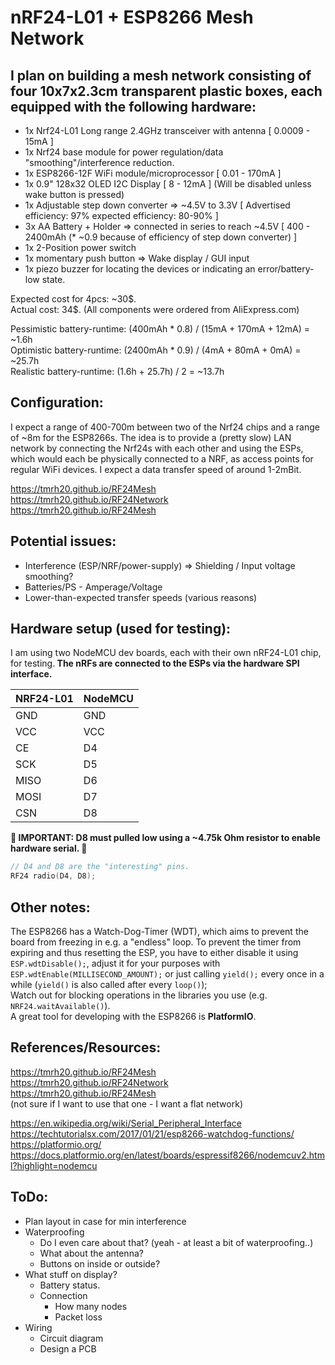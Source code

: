 # nRF24-L01 + ESP8266 Mesh Network

## I plan on building a mesh network consisting of four 10x7x2.3cm transparent plastic boxes, each equipped with the following hardware:
- 1x Nrf24-L01 Long range 2.4GHz transceiver with antenna [ 0.0009 - 15mA ]
- 1x Nrf24 base module for power regulation/data "smoothing"/interference reduction.
- 1x ESP8266-12F WiFi module/microprocessor [ 0.01 - 170mA ]
- 1x 0.9" 128x32 OLED I2C Display [ 8 - 12mA ] (Will be disabled unless wake button is pressed)
- 1x Adjustable step down converter => ~4.5V to 3.3V [ Advertised efficiency: 97% expected efficiency: 80-90% ]
- 3x AA Battery + Holder => connected in series to reach ~4.5V [ 400 - 2400mAh (* ~0.9 because of efficiency of step down converter) ]
- 1x 2-Position power switch
- 1x momentary push button => Wake display / GUI input
- 1x piezo buzzer for locating the devices or indicating an error/battery-low state.

Expected cost for 4pcs: ~30\$.<br>
Actual cost: 34\$. (All components were ordered from AliExpress.com)<br>

Pessimistic battery-runtime: (400mAh * 0.8)  / (15mA + 170mA + 12mA) = ~1.6h<br>
Optimistic battery-runtime:  (2400mAh * 0.9) / (4mA + 80mA + 0mA)    = ~25.7h<br>
Realistic battery-runtime:   (1.6h + 25.7h)  / 2                     = ~13.7h

## Configuration:
I expect a range of 400-700m between two of the Nrf24 chips and a range of ~8m for the ESP8266s. The idea is to provide a (pretty slow) LAN network by connecting the Nrf24s with each other and using the ESPs, which would each be physically connected to a NRF, as access points for regular WiFi devices. I expect a data transfer speed of around 1-2mBit.

https://tmrh20.github.io/RF24Mesh<br>
https://tmrh20.github.io/RF24Network<br>
https://tmrh20.github.io/RF24Mesh<br>

## Potential issues:
- Interference (ESP/NRF/power-supply) => Shielding / Input voltage smoothing?
- Batteries/PS - Amperage/Voltage
- Lower-than-expected transfer speeds (various reasons)

## Hardware setup (used for testing):
I am using two NodeMCU dev boards, each with their own nRF24-L01 chip, for testing.<b>
The nRFs are connected to the ESPs via the hardware SPI interface.</b><br>

| NRF24-L01 | NodeMCU |
| --------- | ------- |
| GND       | GND     |
| VCC       | VCC     |
| CE        | D4      |
| SCK       | D5      |
| MISO      | D6      |
| MOSI      | D7      |
| CSN       | D8      |

<b>🚨 IMPORTANT: D8 must pulled low using a ~4.75k Ohm resistor to enable hardware serial. 🚨</b>

```cpp
// D4 and D8 are the "interesting" pins.
RF24 radio(D4, D8);
```

## Other notes:
The ESP8266 has a Watch-Dog-Timer (WDT), which aims to prevent the board from freezing in e.g. a "endless" loop. To prevent the timer from expiring and thus resetting the ESP, you have to either disable it using `ESP.wdtDisable();`, adjust it for your purposes with `ESP.wdtEnable(MILLISECOND_AMOUNT);` or just calling `yield();` every once in a while (`yield()` is also called after every `loop()`);<br>
Watch out for blocking operations in the libraries you use (e.g. `NRF24.waitAvailable()`).<br>
A great tool for developing with the ESP8266 is **PlatformIO**.<br>

## References/Resources:
https://tmrh20.github.io/RF24Mesh<br>
https://tmrh20.github.io/RF24Network<br>
https://tmrh20.github.io/RF24Mesh<br> (not sure if I want to use that one - I want a flat network)

https://en.wikipedia.org/wiki/Serial_Peripheral_Interface<br>
https://techtutorialsx.com/2017/01/21/esp8266-watchdog-functions/<br>
https://platformio.org/<br>
https://docs.platformio.org/en/latest/boards/espressif8266/nodemcuv2.html?highlight=nodemcu<br>

## ToDo:
- Plan layout in case for min interference
- Waterproofing
  - Do I even care about that? (yeah - at least a bit of waterproofing..)
  - What about the antenna?
  - Buttons on inside or outside?
- What stuff on display?
  - Battery status.
  - Connection
    - How many nodes
    - Packet loss
- Wiring
  - Circuit diagram
  - Design a PCB
